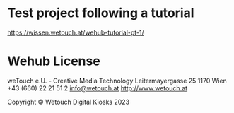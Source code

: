 # Test project following a tutorial
https://wissen.wetouch.at/wehub-tutorial-pt-1/

# Wehub License

weTouch e.U. - Creative Media Technology
Leitermayergasse 25
1170 Wien
+43 (660) 22 21 51 2
info@wetouch.at
http://www.wetouch.at

Copyright © Wetouch Digital Kiosks 2023
